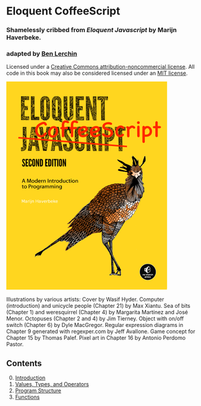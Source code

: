 # Eloquent CoffeeScript
### Shamelessly cribbed from _Eloquent Javascript_ by Marijn Haverbeke.
### adapted by [Ben Lerchin](https://github.com/blerchin)
Licensed under a [Creative Commons attribution-noncommercial license](http://creativecommons.org/licenses/by-nc/3.0/). All code in this book may also be considered licensed under an [MIT license](http://opensource.org/licenses/MIT).

![Cover of Eloquent Javascript, but with CoffeeScript](img/cover.png)

Illustrations by various artists: Cover by Wasif Hyder. Computer (introduction) and unicycle people (Chapter 21) by Max Xiantu. Sea of bits (Chapter 1) and weresquirrel (Chapter 4) by Margarita Martínez and José Menor. Octopuses (Chapter 2 and 4) by Jim Tierney. Object with on/off switch (Chapter 6) by Dyle MacGregor. Regular expression diagrams in Chapter 9 generated with regexper.com by Jeff Avallone. Game concept for Chapter 15 by Thomas Palef. Pixel art in Chapter 16 by Antonio Perdomo Pastor.

## Contents
0. [Introduction](intro.md)
1. [Values, Types, and Operators](ch01.md)
2. [Program Structure](ch02.md)
2. [Functions](ch03.md)
